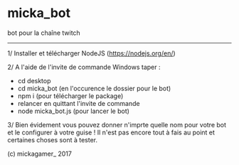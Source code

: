 # micka_bot
bot pour la chaîne twitch

______________________________________________________________________


1/ Installer et télécharger NodeJS (https://nodejs.org/en/)

2/ A l'aide de l'invite de commande Windows taper : 
   - cd desktop
   - cd micka_bot (en l'occurence le dossier pour le bot)
   - npm i (pour télécharger le package)
   - relancer en quittant l'invite de commande
   - node micka_bot.js (pour lancer le bot)

3/ Bien évidement vous pouvez donner n'imprte quelle nom pour votre bot et le configurer à votre guise ! Il n'est pas encore tout à fais
   au point et certaines choses sont à tester.
   
   
(c) mickagamer_ 2017
